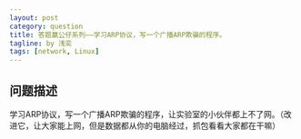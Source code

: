 ```yaml
---
layout: post
category: question
title: 答题赢公仔系列——学习ARP协议，写一个广播ARP欺骗的程序。
tagline: by 浅奕
tags: [network, Linux]
---
```


## 问题描述

学习ARP协议，写一个广播ARP欺骗的程序，让实验室的小伙伴都上不了网。（改进它，让大家能上网，但是数据都从你的电脑经过，抓包看看大家都在干嘛）
